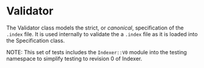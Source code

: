 # Validator

The Validator class models the strict, or _canonical_, specification of the `.index`
file. It is used internally to validate the a `.index` file as it is loaded into
the Specification class.

NOTE: This set of tests includes the `Indexer::V0` module into the testing
namespace to simplify testing to revision 0 of Indexer.

